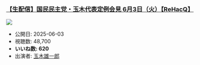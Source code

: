 ### [【生配信】国民民主党・玉木代表定例会見 6月3日（火）【ReHacQ】](https://www.youtube.com/watch?v=3Owp-3FdMYU)
[![](https://img.youtube.com/vi/3Owp-3FdMYU/sddefault.jpg)](https://www.youtube.com/watch?v=3Owp-3FdMYU)
-   公開日: 2025-06-03
-   視聴数: 48,700
-   **いいね数: 620**
-   出演者: [玉木雄一郎](/rehacq_fan/people/玉木雄一郎 "wikilink")
